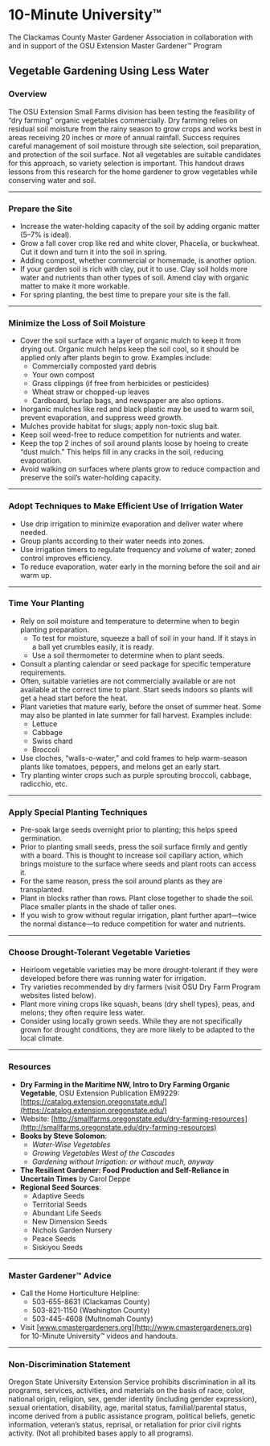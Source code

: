# 10-Minute University™  
The Clackamas County Master Gardener Association in collaboration with and in support of the OSU Extension Master Gardener™ Program  

## Vegetable Gardening Using Less Water  

### Overview  
The OSU Extension Small Farms division has been testing the feasibility of “dry farming” organic vegetables commercially. Dry farming relies on residual soil moisture from the rainy season to grow crops and works best in areas receiving 20 inches or more of annual rainfall. Success requires careful management of soil moisture through site selection, soil preparation, and protection of the soil surface. Not all vegetables are suitable candidates for this approach, so variety selection is important. This handout draws lessons from this research for the home gardener to grow vegetables while conserving water and soil.  

---

### Prepare the Site  
- Increase the water-holding capacity of the soil by adding organic matter (5–7% is ideal).  
- Grow a fall cover crop like red and white clover, Phacelia, or buckwheat. Cut it down and turn it into the soil in spring.  
- Adding compost, whether commercial or homemade, is another option.  
- If your garden soil is rich with clay, put it to use. Clay soil holds more water and nutrients than other types of soil. Amend clay with organic matter to make it more workable.  
- For spring planting, the best time to prepare your site is the fall.  

---

### Minimize the Loss of Soil Moisture  
- Cover the soil surface with a layer of organic mulch to keep it from drying out. Organic mulch helps keep the soil cool, so it should be applied only after plants begin to grow. Examples include:  
  - Commercially composted yard debris  
  - Your own compost  
  - Grass clippings (if free from herbicides or pesticides)  
  - Wheat straw or chopped-up leaves  
  - Cardboard, burlap bags, and newspaper are also options.  
- Inorganic mulches like red and black plastic may be used to warm soil, prevent evaporation, and suppress weed growth.  
- Mulches provide habitat for slugs; apply non-toxic slug bait.  
- Keep soil weed-free to reduce competition for nutrients and water.  
- Keep the top 2 inches of soil around plants loose by hoeing to create “dust mulch.” This helps fill in any cracks in the soil, reducing evaporation.  
- Avoid walking on surfaces where plants grow to reduce compaction and preserve the soil’s water-holding capacity.  

---

### Adopt Techniques to Make Efficient Use of Irrigation Water  
- Use drip irrigation to minimize evaporation and deliver water where needed.  
- Group plants according to their water needs into zones.  
- Use irrigation timers to regulate frequency and volume of water; zoned control improves efficiency.  
- To reduce evaporation, water early in the morning before the soil and air warm up.  

---

### Time Your Planting  
- Rely on soil moisture and temperature to determine when to begin planting preparation.  
  - To test for moisture, squeeze a ball of soil in your hand. If it stays in a ball yet crumbles easily, it is ready.  
  - Use a soil thermometer to determine when to plant seeds.  
- Consult a planting calendar or seed package for specific temperature requirements.  
- Often, suitable varieties are not commercially available or are not available at the correct time to plant. Start seeds indoors so plants will get a head start before the heat.  
- Plant varieties that mature early, before the onset of summer heat. Some may also be planted in late summer for fall harvest. Examples include:  
  - Lettuce  
  - Cabbage  
  - Swiss chard  
  - Broccoli  
- Use cloches, “walls-o-water,” and cold frames to help warm-season plants like tomatoes, peppers, and melons get an early start.  
- Try planting winter crops such as purple sprouting broccoli, cabbage, radicchio, etc.  

---

### Apply Special Planting Techniques  
- Pre-soak large seeds overnight prior to planting; this helps speed germination.  
- Prior to planting small seeds, press the soil surface firmly and gently with a board. This is thought to increase soil capillary action, which brings moisture to the surface where seeds and plant roots can access it.  
- For the same reason, press the soil around plants as they are transplanted.  
- Plant in blocks rather than rows. Plant close together to shade the soil. Place smaller plants in the shade of taller ones.  
- If you wish to grow without regular irrigation, plant further apart—twice the normal distance—to reduce competition for water and nutrients.  

---

### Choose Drought-Tolerant Vegetable Varieties  
- Heirloom vegetable varieties may be more drought-tolerant if they were developed before there was running water for irrigation.  
- Try varieties recommended by dry farmers (visit OSU Dry Farm Program websites listed below).  
- Plant more vining crops like squash, beans (dry shell types), peas, and melons; they often require less water.  
- Consider using locally grown seeds. While they are not specifically grown for drought conditions, they are more likely to be adapted to the local climate.  

---

### Resources  
- **Dry Farming in the Maritime NW, Intro to Dry Farming Organic Vegetable**, OSU Extension Publication EM9229: [https://catalog.extension.oregonstate.edu/](https://catalog.extension.oregonstate.edu/)  
- Website: [http://smallfarms.oregonstate.edu/dry-farming-resources](http://smallfarms.oregonstate.edu/dry-farming-resources)  
- **Books by Steve Solomon**:  
  - *Water-Wise Vegetables*  
  - *Growing Vegetables West of the Cascades*  
  - *Gardening without Irrigation: or without much, anyway*  
- **The Resilient Gardener: Food Production and Self-Reliance in Uncertain Times** by Carol Deppe  
- **Regional Seed Sources**:  
  - Adaptive Seeds  
  - Territorial Seeds  
  - Abundant Life Seeds  
  - New Dimension Seeds  
  - Nichols Garden Nursery  
  - Peace Seeds  
  - Siskiyou Seeds  

---

### Master Gardener™ Advice  
- Call the Home Horticulture Helpline:  
  - 503-655-8631 (Clackamas County)  
  - 503-821-1150 (Washington County)  
  - 503-445-4608 (Multnomah County)  
- Visit [www.cmastergardeners.org](http://www.cmastergardeners.org) for 10-Minute University™ videos and handouts.  

---

### Non-Discrimination Statement  
Oregon State University Extension Service prohibits discrimination in all its programs, services, activities, and materials on the basis of race, color, national origin, religion, sex, gender identity (including gender expression), sexual orientation, disability, age, marital status, familial/parental status, income derived from a public assistance program, political beliefs, genetic information, veteran’s status, reprisal, or retaliation for prior civil rights activity. (Not all prohibited bases apply to all programs).